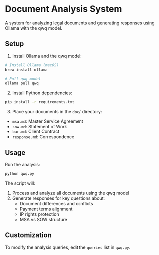 # Document Analysis System

A system for analyzing legal documents and generating responses using Ollama with the qwq model.

## Setup

1. Install Ollama and the qwq model:
```bash
# Install Ollama (macOS)
brew install ollama

# Pull qwq model
ollama pull qwq
```

2. Install Python dependencies:
```bash
pip install -r requirements.txt
```

3. Place your documents in the `doc/` directory:
- `msa.md`: Master Service Agreement
- `sow.md`: Statement of Work
- `bar.md`: Client Contract
- `response.md`: Correspondence

## Usage

Run the analysis:
```bash
python qwq.py
```

The script will:
1. Process and analyze all documents using the qwq model
2. Generate responses for key questions about:
   - Document differences and conflicts
   - Payment terms alignment
   - IP rights protection
   - MSA vs SOW structure

## Customization

To modify the analysis queries, edit the `queries` list in `qwq.py`.
